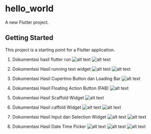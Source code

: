 # hello_world

A new Flutter project.

## Getting Started

This project is a starting point for a Flutter application.

<!-- Hasil running program Final -->
1. Dokumentasi hasil flutter run
![alt text](images/image.png)
![alt text](images/flutter_app.jpg)

2. Dokumentasi Hasil running text widget
![alt text](images/text_widget.jpg)
![alt text](images/image_widget.jpg)

3. Dokumentasi Hasil
Cupertino Button dan Loading Bar
![alt text](images/Cupertino_Button_dan_Loading_Bar.jpg)

4. Dokumentasi Hasil
Floating Action Button (FAB)
![alt text](images/fab.jpg)

5. Dokumentasi Hasil
Scaffold Widget
![alt text](images/scaffold_widget.jpg)

6. Dokumentasi Hasil
caffold Widget
![alt text](images/dialog_widget1.jpg)
![alt text](images/dialog_widget2.jpg)

7. Dokumentasi Hasil
 Input dan Selection Widget
![alt text](images/input_widget1.jpg)
![alt text](images/input_widget2.jpg)

8. Dokumentasi Hasil
Date Time Picker
![alt text](images/date_time1.jpg)
![alt text](images/date_time2.jpg)
![alt text](images/date_time3.jpg)
